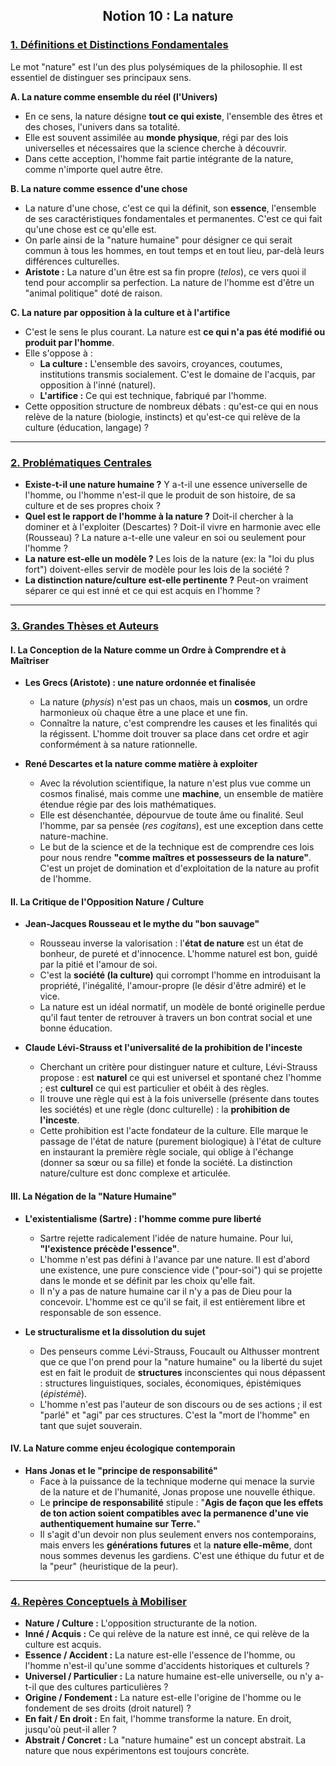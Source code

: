 ## <center>Notion 10 : La nature</center>

### <u>1. Définitions et Distinctions Fondamentales</u>

Le mot "nature" est l'un des plus polysémiques de la philosophie. Il est essentiel de distinguer ses principaux sens.

**A. La nature comme ensemble du réel (l'Univers)**
-   En ce sens, la nature désigne **tout ce qui existe**, l'ensemble des êtres et des choses, l'univers dans sa totalité.
-   Elle est souvent assimilée au **monde physique**, régi par des lois universelles et nécessaires que la science cherche à découvrir.
-   Dans cette acception, l'homme fait partie intégrante de la nature, comme n'importe quel autre être.

**B. La nature comme essence d'une chose**
-   La nature d'une chose, c'est ce qui la définit, son **essence**, l'ensemble de ses caractéristiques fondamentales et permanentes. C'est ce qui fait qu'une chose est ce qu'elle est.
-   On parle ainsi de la "nature humaine" pour désigner ce qui serait commun à tous les hommes, en tout temps et en tout lieu, par-delà leurs différences culturelles.
-   **Aristote :** La nature d'un être est sa fin propre (*telos*), ce vers quoi il tend pour accomplir sa perfection. La nature de l'homme est d'être un "animal politique" doté de raison.

**C. La nature par opposition à la culture et à l'artifice**
-   C'est le sens le plus courant. La nature est **ce qui n'a pas été modifié ou produit par l'homme**.
-   Elle s'oppose à :
    -   **La culture :** L'ensemble des savoirs, croyances, coutumes, institutions transmis socialement. C'est le domaine de l'acquis, par opposition à l'inné (naturel).
    -   **L'artifice :** Ce qui est technique, fabriqué par l'homme.
-   Cette opposition structure de nombreux débats : qu'est-ce qui en nous relève de la nature (biologie, instincts) et qu'est-ce qui relève de la culture (éducation, langage) ?

---

### <u>2. Problématiques Centrales</u>

-   **Existe-t-il une nature humaine ?** Y a-t-il une essence universelle de l'homme, ou l'homme n'est-il que le produit de son histoire, de sa culture et de ses propres choix ?
-   **Quel est le rapport de l'homme à la nature ?** Doit-il chercher à la dominer et à l'exploiter (Descartes) ? Doit-il vivre en harmonie avec elle (Rousseau) ? La nature a-t-elle une valeur en soi ou seulement pour l'homme ?
-   **La nature est-elle un modèle ?** Les lois de la nature (ex: la "loi du plus fort") doivent-elles servir de modèle pour les lois de la société ?
-   **La distinction nature/culture est-elle pertinente ?** Peut-on vraiment séparer ce qui est inné et ce qui est acquis en l'homme ?

---

### <u>3. Grandes Thèses et Auteurs</u>

#### **I. La Conception de la Nature comme un Ordre à Comprendre et à Maîtriser**

-   **Les Grecs (Aristote) : une nature ordonnée et finalisée**
    -   La nature (*physis*) n'est pas un chaos, mais un **cosmos**, un ordre harmonieux où chaque être a une place et une fin.
    -   Connaître la nature, c'est comprendre les causes et les finalités qui la régissent. L'homme doit trouver sa place dans cet ordre et agir conformément à sa nature rationnelle.

-   **René Descartes et la nature comme matière à exploiter**
    -   Avec la révolution scientifique, la nature n'est plus vue comme un cosmos finalisé, mais comme une **machine**, un ensemble de matière étendue régie par des lois mathématiques.
    -   Elle est désenchantée, dépourvue de toute âme ou finalité. Seul l'homme, par sa pensée (*res cogitans*), est une exception dans cette nature-machine.
    -   Le but de la science et de la technique est de comprendre ces lois pour nous rendre **"comme maîtres et possesseurs de la nature"**. C'est un projet de domination et d'exploitation de la nature au profit de l'homme.

#### **II. La Critique de l'Opposition Nature / Culture**

-   **Jean-Jacques Rousseau et le mythe du "bon sauvage"**
    -   Rousseau inverse la valorisation : l'**état de nature** est un état de bonheur, de pureté et d'innocence. L'homme naturel est bon, guidé par la pitié et l'amour de soi.
    -   C'est la **société (la culture)** qui corrompt l'homme en introduisant la propriété, l'inégalité, l'amour-propre (le désir d'être admiré) et le vice.
    -   La nature est un idéal normatif, un modèle de bonté originelle perdue qu'il faut tenter de retrouver à travers un bon contrat social et une bonne éducation.

-   **Claude Lévi-Strauss et l'universalité de la prohibition de l'inceste**
    -   Cherchant un critère pour distinguer nature et culture, Lévi-Strauss propose : est **naturel** ce qui est universel et spontané chez l'homme ; est **culturel** ce qui est particulier et obéit à des règles.
    -   Il trouve une règle qui est à la fois universelle (présente dans toutes les sociétés) et une règle (donc culturelle) : la **prohibition de l'inceste**.
    -   Cette prohibition est l'acte fondateur de la culture. Elle marque le passage de l'état de nature (purement biologique) à l'état de culture en instaurant la première règle sociale, qui oblige à l'échange (donner sa sœur ou sa fille) et fonde la société. La distinction nature/culture est donc complexe et articulée.

#### **III. La Négation de la "Nature Humaine"**

-   **L'existentialisme (Sartre) : l'homme comme pure liberté**
    -   Sartre rejette radicalement l'idée de nature humaine. Pour lui, **"l'existence précède l'essence"**.
    -   L'homme n'est pas défini à l'avance par une nature. Il est d'abord une existence, une pure conscience vide ("pour-soi") qui se projette dans le monde et se définit par les choix qu'elle fait.
    -   Il n'y a pas de nature humaine car il n'y a pas de Dieu pour la concevoir. L'homme est ce qu'il se fait, il est entièrement libre et responsable de son essence.

-   **Le structuralisme et la dissolution du sujet**
    -   Des penseurs comme Lévi-Strauss, Foucault ou Althusser montrent que ce que l'on prend pour la "nature humaine" ou la liberté du sujet est en fait le produit de **structures** inconscientes qui nous dépassent : structures linguistiques, sociales, économiques, épistémiques (*épistémè*).
    -   L'homme n'est pas l'auteur de son discours ou de ses actions ; il est "parlé" et "agi" par ces structures. C'est la "mort de l'homme" en tant que sujet souverain.

#### **IV. La Nature comme enjeu écologique contemporain**

-   **Hans Jonas et le "principe de responsabilité"**
    -   Face à la puissance de la technique moderne qui menace la survie de la nature et de l'humanité, Jonas propose une nouvelle éthique.
    -   Le **principe de responsabilité** stipule : "**Agis de façon que les effets de ton action soient compatibles avec la permanence d'une vie authentiquement humaine sur Terre.**"
    -   Il s'agit d'un devoir non plus seulement envers nos contemporains, mais envers les **générations futures** et la **nature elle-même**, dont nous sommes devenus les gardiens. C'est une éthique du futur et de la "peur" (heuristique de la peur).

---

### <u>4. Repères Conceptuels à Mobiliser</u>

-   **Nature / Culture :** L'opposition structurante de la notion.
-   **Inné / Acquis :** Ce qui relève de la nature est inné, ce qui relève de la culture est acquis.
-   **Essence / Accident :** La nature est-elle l'essence de l'homme, ou l'homme n'est-il qu'une somme d'accidents historiques et culturels ?
-   **Universel / Particulier :** La nature humaine est-elle universelle, ou n'y a-t-il que des cultures particulières ?
-   **Origine / Fondement :** La nature est-elle l'origine de l'homme ou le fondement de ses droits (droit naturel) ?
-   **En fait / En droit :** En fait, l'homme transforme la nature. En droit, jusqu'où peut-il aller ?
-   **Abstrait / Concret :** La "nature humaine" est un concept abstrait. La nature que nous expérimentons est toujours concrète.